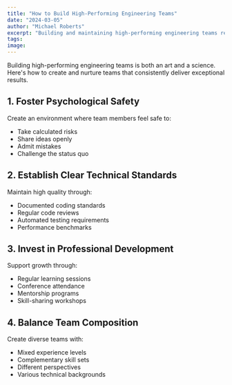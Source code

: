 ```yaml
---
title: "How to Build High-Performing Engineering Teams"
date: "2024-03-05"
author: "Michael Roberts"
excerpt: "Building and maintaining high-performing engineering teams requires more than just hiring talented developers. Learn the key strategies that successful tech companies use."
tags:
image: 
---
```


Building high-performing engineering teams is both an art and a science. Here's how to create and nurture teams that consistently deliver exceptional results.

## 1. Foster Psychological Safety

Create an environment where team members feel safe to:
- Take calculated risks
- Share ideas openly
- Admit mistakes
- Challenge the status quo

## 2. Establish Clear Technical Standards

Maintain high quality through:
- Documented coding standards
- Regular code reviews
- Automated testing requirements
- Performance benchmarks

## 3. Invest in Professional Development

Support growth through:
- Regular learning sessions
- Conference attendance
- Mentorship programs
- Skill-sharing workshops

## 4. Balance Team Composition

Create diverse teams with:
- Mixed experience levels
- Complementary skill sets
- Different perspectives
- Various technical backgrounds
